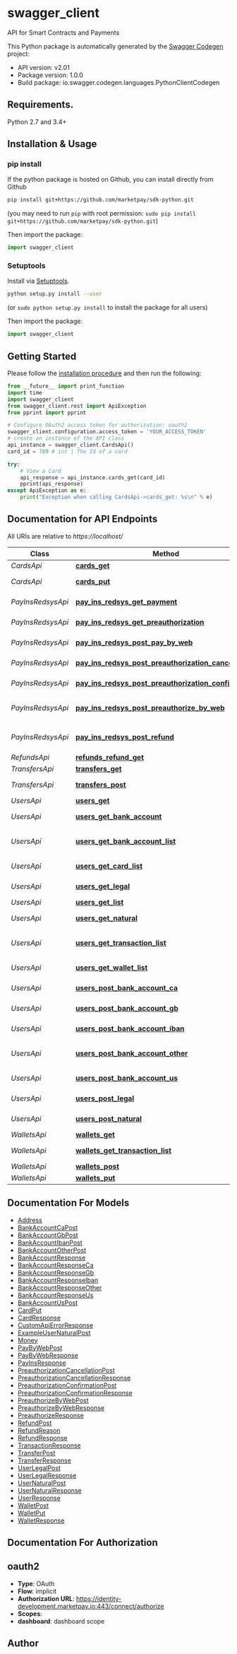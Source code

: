 # swagger_client
API for Smart Contracts and Payments

This Python package is automatically generated by the [Swagger Codegen](https://github.com/swagger-api/swagger-codegen) project:

- API version: v2.01
- Package version: 1.0.0
- Build package: io.swagger.codegen.languages.PythonClientCodegen

## Requirements.

Python 2.7 and 3.4+

## Installation & Usage
### pip install

If the python package is hosted on Github, you can install directly from Github

```sh
pip install git+https://github.com/marketpay/sdk-python.git
```
(you may need to run `pip` with root permission: `sudo pip install git+https://github.com/marketpay/sdk-python.git`)

Then import the package:
```python
import swagger_client 
```

### Setuptools

Install via [Setuptools](http://pypi.python.org/pypi/setuptools).

```sh
python setup.py install --user
```
(or `sudo python setup.py install` to install the package for all users)

Then import the package:
```python
import swagger_client
```

## Getting Started

Please follow the [installation procedure](#installation--usage) and then run the following:

```python
from __future__ import print_function
import time
import swagger_client
from swagger_client.rest import ApiException
from pprint import pprint

# Configure OAuth2 access token for authorization: oauth2
swagger_client.configuration.access_token = 'YOUR_ACCESS_TOKEN'
# create an instance of the API class
api_instance = swagger_client.CardsApi()
card_id = 789 # int | The Id of a card

try:
    # View a Card
    api_response = api_instance.cards_get(card_id)
    pprint(api_response)
except ApiException as e:
    print("Exception when calling CardsApi->cards_get: %s\n" % e)

```

## Documentation for API Endpoints

All URIs are relative to *https://localhost/*

Class | Method | HTTP request | Description
------------ | ------------- | ------------- | -------------
*CardsApi* | [**cards_get**](docs/CardsApi.md#cards_get) | **GET** /v2.01/Cards/{CardId} | View a Card
*CardsApi* | [**cards_put**](docs/CardsApi.md#cards_put) | **PUT** /v2.01/Cards/{CardId} | Deactivate a Card
*PayInsRedsysApi* | [**pay_ins_redsys_get_payment**](docs/PayInsRedsysApi.md#pay_ins_redsys_get_payment) | **GET** /v2.01/PayInsRedsys/payments/{PayInId} | View a Redsys payment
*PayInsRedsysApi* | [**pay_ins_redsys_get_preauthorization**](docs/PayInsRedsysApi.md#pay_ins_redsys_get_preauthorization) | **GET** /v2.01/PayInsRedsys/preauthorizations/{PreauthorizationId} | View a Redsys Preauthorization
*PayInsRedsysApi* | [**pay_ins_redsys_post_pay_by_web**](docs/PayInsRedsysApi.md#pay_ins_redsys_post_pay_by_web) | **POST** /v2.01/PayInsRedsys/payments/web | Create a Redsys PayIn Request
*PayInsRedsysApi* | [**pay_ins_redsys_post_preauthorization_cancellation**](docs/PayInsRedsysApi.md#pay_ins_redsys_post_preauthorization_cancellation) | **POST** /v2.01/PayInsRedsys/preauthorizations/{PreauthorizationId}/cancellation | Cancels a Preauthorization
*PayInsRedsysApi* | [**pay_ins_redsys_post_preauthorization_confirmation**](docs/PayInsRedsysApi.md#pay_ins_redsys_post_preauthorization_confirmation) | **POST** /v2.01/PayInsRedsys/preauthorizations/{PreauthorizationId}/confirmation | Confirms a Preauthorization
*PayInsRedsysApi* | [**pay_ins_redsys_post_preauthorize_by_web**](docs/PayInsRedsysApi.md#pay_ins_redsys_post_preauthorize_by_web) | **POST** /v2.01/PayInsRedsys/preauthorizations/web | Create a Redsys Preauthorization Request
*PayInsRedsysApi* | [**pay_ins_redsys_post_refund**](docs/PayInsRedsysApi.md#pay_ins_redsys_post_refund) | **POST** /v2.01/PayInsRedsys/payments/{PayInId}/refunds | Create a Redsys Payment Refund
*RefundsApi* | [**refunds_refund_get**](docs/RefundsApi.md#refunds_refund_get) | **GET** /v2.01/Refunds/{RefundId} | View a Refund
*TransfersApi* | [**transfers_get**](docs/TransfersApi.md#transfers_get) | **GET** /v2.01/Transfers/{TransferId} | View a Transfer
*TransfersApi* | [**transfers_post**](docs/TransfersApi.md#transfers_post) | **POST** /v2.01/Transfers | Create a Transfer
*UsersApi* | [**users_get**](docs/UsersApi.md#users_get) | **GET** /v2.01/Users/{UserId} | View a User
*UsersApi* | [**users_get_bank_account**](docs/UsersApi.md#users_get_bank_account) | **GET** /v2.01/Users/{UserId}/bankaccounts/{BankAccountId} | View a Bank Account
*UsersApi* | [**users_get_bank_account_list**](docs/UsersApi.md#users_get_bank_account_list) | **GET** /v2.01/Users/{UserId}/bankaccounts | List Bank Accounts for a User
*UsersApi* | [**users_get_card_list**](docs/UsersApi.md#users_get_card_list) | **GET** /v2.01/Users/{UserId}/cards | List Cards for a User
*UsersApi* | [**users_get_legal**](docs/UsersApi.md#users_get_legal) | **GET** /v2.01/Users/legal/{UserId} | View a Legal User
*UsersApi* | [**users_get_list**](docs/UsersApi.md#users_get_list) | **GET** /v2.01/Users | List all Users
*UsersApi* | [**users_get_natural**](docs/UsersApi.md#users_get_natural) | **GET** /v2.01/Users/natural/{UserId} | View a Natural User
*UsersApi* | [**users_get_transaction_list**](docs/UsersApi.md#users_get_transaction_list) | **GET** /v2.01/Users/{UserId}/transactions | List Transactions for a User
*UsersApi* | [**users_get_wallet_list**](docs/UsersApi.md#users_get_wallet_list) | **GET** /v2.01/Users/{UserId}/wallets | List Wallets for a User
*UsersApi* | [**users_post_bank_account_ca**](docs/UsersApi.md#users_post_bank_account_ca) | **POST** /v2.01/Users/{UserId}/bankaccounts/CA | Create a CA BankAccount
*UsersApi* | [**users_post_bank_account_gb**](docs/UsersApi.md#users_post_bank_account_gb) | **POST** /v2.01/Users/{UserId}/bankaccounts/GB | Create a GB BankAccount
*UsersApi* | [**users_post_bank_account_iban**](docs/UsersApi.md#users_post_bank_account_iban) | **POST** /v2.01/Users/{UserId}/bankaccounts/IBAN | Create an IBAN BankAccount
*UsersApi* | [**users_post_bank_account_other**](docs/UsersApi.md#users_post_bank_account_other) | **POST** /v2.01/Users/{UserId}/bankaccounts/OTHER | Create an OTHER BankAccount
*UsersApi* | [**users_post_bank_account_us**](docs/UsersApi.md#users_post_bank_account_us) | **POST** /v2.01/Users/{UserId}/bankaccounts/US | Create an US BankAccount
*UsersApi* | [**users_post_legal**](docs/UsersApi.md#users_post_legal) | **POST** /v2.01/Users/legal | Create a Legal User
*UsersApi* | [**users_post_natural**](docs/UsersApi.md#users_post_natural) | **POST** /v2.01/Users/natural | Create a Natural User
*WalletsApi* | [**wallets_get**](docs/WalletsApi.md#wallets_get) | **GET** /v2.01/Wallets/{WalletId} | View a Wallet
*WalletsApi* | [**wallets_get_transaction_list**](docs/WalletsApi.md#wallets_get_transaction_list) | **GET** /v2.01/Wallets/{WalletId}/transactions | List a Wallet&#39;s Transactions
*WalletsApi* | [**wallets_post**](docs/WalletsApi.md#wallets_post) | **POST** /v2.01/Wallets | Create a Wallet
*WalletsApi* | [**wallets_put**](docs/WalletsApi.md#wallets_put) | **PUT** /v2.01/Wallets/{WalletId} | Update a Wallet


## Documentation For Models

 - [Address](docs/Address.md)
 - [BankAccountCaPost](docs/BankAccountCaPost.md)
 - [BankAccountGbPost](docs/BankAccountGbPost.md)
 - [BankAccountIbanPost](docs/BankAccountIbanPost.md)
 - [BankAccountOtherPost](docs/BankAccountOtherPost.md)
 - [BankAccountResponse](docs/BankAccountResponse.md)
 - [BankAccountResponseCa](docs/BankAccountResponseCa.md)
 - [BankAccountResponseGb](docs/BankAccountResponseGb.md)
 - [BankAccountResponseIban](docs/BankAccountResponseIban.md)
 - [BankAccountResponseOther](docs/BankAccountResponseOther.md)
 - [BankAccountResponseUs](docs/BankAccountResponseUs.md)
 - [BankAccountUsPost](docs/BankAccountUsPost.md)
 - [CardPut](docs/CardPut.md)
 - [CardResponse](docs/CardResponse.md)
 - [CustomApiErrorResponse](docs/CustomApiErrorResponse.md)
 - [ExampleUserNaturalPost](docs/ExampleUserNaturalPost.md)
 - [Money](docs/Money.md)
 - [PayByWebPost](docs/PayByWebPost.md)
 - [PayByWebResponse](docs/PayByWebResponse.md)
 - [PayInsResponse](docs/PayInsResponse.md)
 - [PreauthorizationCancellationPost](docs/PreauthorizationCancellationPost.md)
 - [PreauthorizationCancellationResponse](docs/PreauthorizationCancellationResponse.md)
 - [PreauthorizationConfirmationPost](docs/PreauthorizationConfirmationPost.md)
 - [PreauthorizationConfirmationResponse](docs/PreauthorizationConfirmationResponse.md)
 - [PreauthorizeByWebPost](docs/PreauthorizeByWebPost.md)
 - [PreauthorizeByWebResponse](docs/PreauthorizeByWebResponse.md)
 - [PreauthorizeResponse](docs/PreauthorizeResponse.md)
 - [RefundPost](docs/RefundPost.md)
 - [RefundReason](docs/RefundReason.md)
 - [RefundResponse](docs/RefundResponse.md)
 - [TransactionResponse](docs/TransactionResponse.md)
 - [TransferPost](docs/TransferPost.md)
 - [TransferResponse](docs/TransferResponse.md)
 - [UserLegalPost](docs/UserLegalPost.md)
 - [UserLegalResponse](docs/UserLegalResponse.md)
 - [UserNaturalPost](docs/UserNaturalPost.md)
 - [UserNaturalResponse](docs/UserNaturalResponse.md)
 - [UserResponse](docs/UserResponse.md)
 - [WalletPost](docs/WalletPost.md)
 - [WalletPut](docs/WalletPut.md)
 - [WalletResponse](docs/WalletResponse.md)


## Documentation For Authorization


## oauth2

- **Type**: OAuth
- **Flow**: implicit
- **Authorization URL**: https://identity-development.marketpay.io:443/connect/authorize
- **Scopes**: 
 - **dashboard**: dashboard scope


## Author



